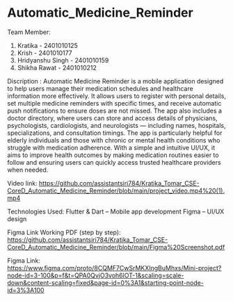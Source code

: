 # Automatic_Medicine_Reminder
Team Member:
1. Kratika - 2401010125
2. Krish - 2401010177
3. Hridyanshu Singh - 2401010159
4. Shikha Rawat - 2401010212

Discription : Automatic Medicine Reminder is a mobile application designed to help users manage their medication schedules and healthcare information more effectively. It allows users to register with personal details, set multiple medicine reminders with specific times, and receive automatic push notifications to ensure doses are not missed. The app also includes a doctor directory, where users can store and access details of physicians, psychologists, cardiologists, and neurologists — including names, hospitals, specializations, and consultation timings. The app is particularly helpful for elderly individuals and those with chronic or mental health conditions who struggle with medication adherence. With a simple and intuitive UI/UX, it aims to improve health outcomes by making medication routines easier to follow and ensuring users can quickly access trusted healthcare providers when needed.

Video link: https://github.com/assistantsiri784/Kratika_Tomar_CSE-CoreD_Automatic_Medicine_Reminder/blob/main/project_video.mp4%20(1).mp4

Technologies Used: Flutter & Dart – Mobile app development Figma – UI/UX design

Figma Link Working PDF (step by step): https://github.com/assistantsiri784/Kratika_Tomar_CSE-CoreD_Automatic_Medicine_Reminder/blob/main/Figma%20Screenshot.pdf

Figma Link: https://www.figma.com/proto/8CQMF7CwSrMKXIngBuMhxs/Mini-project?node-id=3-100&p=f&t=QPA0QvjO3voh6lOT-1&scaling=scale-down&content-scaling=fixed&page-id=0%3A1&starting-point-node-id=3%3A100


